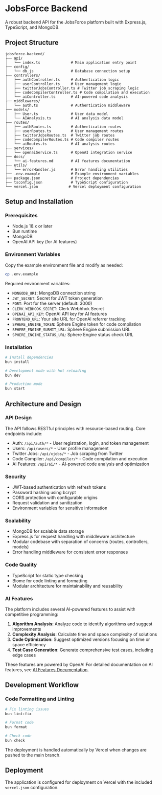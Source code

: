 # JobsForce Backend

A robust backend API for the JobsForce platform built with Express.js, TypeScript, and MongoDB.

## Project Structure

```
jobsforce-backend/
├── api/
│   └── index.ts              # Main application entry point
├── config/
│   └── db.js                 # Database connection setup
├── controllers/
│   ├── authController.ts     # Authentication logic
│   ├── userController.ts     # User management logic
│   ├── twitterJobsController.ts # Twitter job scraping logic
│   ├── codeCompilerController.ts # Code compilation and execution 
│   └── aiController.ts       # AI-powered code analysis
├── middlewares/
│   └── auth.ts               # Authentication middleware
├── models/
│   ├── User.ts               # User data model
│   └── AIAnalysis.ts         # AI analysis data model
├── routes/
│   ├── authRoutes.ts         # Authentication routes
│   ├── userRoutes.ts         # User management routes
│   ├── twitterJobsRoutes.ts  # Twitter job routes
│   ├── codeCompilerRoutes.ts # Code compiler routes
│   └── aiRoutes.ts           # AI analysis routes
├── services/
│   └── openaiService.ts      # OpenAI integration service
├── docs/
│   └── ai-features.md        # AI features documentation
├── utils/
│   └── errorHandler.js       # Error handling utilities
├── .env.example              # Example environment variables
├── package.json              # Project dependencies
├── tsconfig.json             # TypeScript configuration
└── vercel.json              # Vercel deployment configuration
```

## Setup and Installation

### Prerequisites
- Node.js 18.x or later
- Bun runtime
- MongoDB
- OpenAI API key (for AI features)

### Environment Variables
Copy the example environment file and modify as needed:
```bash
cp .env.example
```

Required environment variables:
- `MONGODB_URI`: MongoDB connection string
- `JWT_SECRET`: Secret for JWT token generation
- `PORT`: Port for the server (default: 3000)
- `CLERK_WEBHOOK_SECRET`: Clerk Webhhok Secret
- `OPENAI_API_KEY`: OpenAI API key for AI features
- `FRONTEND_URL`: Your site URL for OpenAI referrer tracking
- `SPHERE_ENGINE_TOKEN`: Sphere Engine token for code compilation
- `SPHERE_ENGINE_SUBMIT_URL`: Sphere Engine submission URL
- `SPHERE_ENGINE_STATUS_URL`: Sphere Engine status check URL

### Installation

```bash
# Install dependencies
bun install

# Development mode with hot reloading
bun dev

# Production mode
bun start
```

## Architecture and Design

### API Design
The API follows RESTful principles with resource-based routing. Core endpoints include:
- Auth: `/api/auth/*` - User registration, login, and token management
- Users: `/api/users/*` - User profile management
- Twitter Jobs: `/api/xjobs/*` - Job scraping from Twitter
- Code Compiler: `/api/compiler/*` - Code compilation and execution
- AI Features: `/api/ai/*` - AI-powered code analysis and optimization

### Security
- JWT-based authentication with refresh tokens
- Password hashing using bcrypt
- CORS protection with configurable origins
- Request validation and sanitization
- Environment variables for sensitive information

### Scalability
- MongoDB for scalable data storage
- Express.js for request handling with middleware architecture
- Modular codebase with separation of concerns (routes, controllers, models)
- Error handling middleware for consistent error responses

### Code Quality
- TypeScript for static type checking
- Biome for code linting and formatting
- Modular architecture for maintainability and reusability

### AI Features
The platform includes several AI-powered features to assist with competitive programming:

1. **Algorithm Analysis**: Analyze code to identify algorithms and suggest improvements
2. **Complexity Analysis**: Calculate time and space complexity of solutions
3. **Code Optimization**: Suggest optimized versions focusing on time or space efficiency
4. **Test Case Generation**: Generate comprehensive test cases, including edge cases

These features are powered by OpenAI
For detailed documentation on AI features, see [AI Features Documentation](docs/ai-features.md).

## Development Workflow

### Code Formatting and Linting
```bash
# Fix linting issues
bun lint:fix

# Format code
bun format

# Check code
bun check
```

The deployment is handled automatically by Vercel when changes are pushed to the main branch.

## Deployment
The application is configured for deployment on Vercel with the included `vercel.json` configuration.
